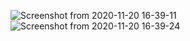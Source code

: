 ![Screenshot from 2020-11-20 16-39-11](https://user-images.githubusercontent.com/47910241/99793763-22220e00-2b4f-11eb-91ef-5cdc7cba10d4.png)
![Screenshot from 2020-11-20 16-39-24](https://user-images.githubusercontent.com/47910241/99793798-2ea66680-2b4f-11eb-8b86-c64cf5f8b973.png)
